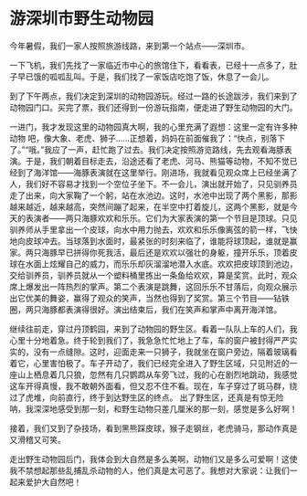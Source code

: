 # 游深圳市野生动物园

今年暑假，我们一家人按照旅游线路，来到第一个站点——深圳市。

一下飞机，我们先找了一家临近市中心的旅馆住下，看看表，已经十一点多了，肚子早已饿的呱呱乱叫。于是，我们找了一家饭店吃饱了饭，休息了一会儿。

到了下午两点，我们决定到深圳的动物园游玩。经过一路的长途跋涉，我们来到了动物园门口。买完了票，我们还得到一份游玩指南，便走进了野生动物园的大门。

一进门，我才发现这里的动物园真大啊，我的心里充满了遐想：这里一定有许多种动物 吧，像大象、老虎、狮子……正想着，妈妈在前面催我了：“快点，别落下了。”“哦。”我应了一声，赶忙跑了过去。我们决定按照游览路线，先去观看海豚表演。于是，我们朝着目标走去，沿途还看了老虎、河马、熊猫等动物，不知不觉已经到了海洋馆——海豚表演就在这里举行。刚进场，我就看见观众席上已经坐满了人，我们好不容易才找到一个空位子坐下。不一会儿，演出就开始了，只见驯养员走了出来，向大家鞠了一个躬，站在水池边。这时，水池中出现了两个黑影，那影越来越近，越来越高，突然间蹦了起来，在半空中打着旋儿，这两个黑影，就是今天的表演者——两只海豚欢欢和乐乐。它们为大家表演的第一个节目是顶球。只见驯养师从手里拿出一个皮球，向水中用力抛去，欢欢和乐乐像离弦的箭一样，飞快地向皮球冲去。当球落到水面时，最紧张的时刻来临了，谁能将球顶起，谁就是赢家。两只海豚早已拼得你死我活，最后还是欢欢以强壮的身躯，撞开乐乐，顶着皮球在水面上炫耀自己的威力，而乐乐却灰溜溜地潜入水底。欢欢把皮球顶到池边，交给驯养员，驯养员就从一个塑料桶里拣出一条鱼给欢欢，算是奖赏。此时，观众席上爆发出一阵热烈的掌声。第二个表演是跳舞，这回乐乐不甘落后，向观众展示出它优美的舞姿，赢得了观众的笑声，当然也得到了奖赏。第三个节目——钻铁圈，两只海豚都表演得很好。演出结束后，我们在笑声和掌声中离开海洋馆。

继续往前走，穿过丹顶鹤园，来到了动物园的野生区。看着一队队上车的人们，我心里十分地着急。终于轮到我们了，我急急忙忙地上了车，车的窗户被封得严严实实的，没有一点缝隙。这时，迎面走来一只狮子，我就坐在窗户旁边，隔着玻璃看着它，心里害怕极了。车子开动了，我们已经完全进入了野生区域，只见附近的一座山上栖息着几只狼，忽然有几只鹦鹉从车旁飞过，我的心在剧烈地跳动，我感觉这车开得真慢，我不敢朝外面看，但又忍不住不看。现在，车子穿过了斑马群，绕过了虎堆，向前直行，终于到达野生区的终点。
出了野生区，还真是有惊无险呐，我深深地感受到那一刻，和野生动物只差几厘米的那一刻，感觉是多么好啊！

接着，我们又到了杂技场，看到黑熊踩皮球，猴子走钢丝，老虎骑马，那动作真是又滑稽又可笑。

走出野生动物园后门，我体会到大自然是多么美啊，动物们又是多么可爱啊！这使我不禁想起那些乱捕乱杀动物的人，他们真是太可恶了。我想对大家说：让我们一起来爱护大自然吧！
